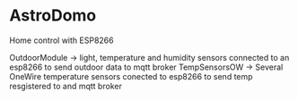 # AstroDomo
Home control with ESP8266

OutdoorModule -> light, temperature and humidity sensors connected to an esp8266 to send outdoor data to mqtt broker
TempSensorsOW -> Several OneWire temperature sensors conected to esp8266 to send temp resgistered to and mqtt broker
